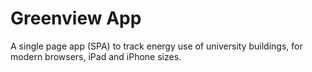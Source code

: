 # Greenview App

A single page app (SPA) to track energy use of university buildings, for modern browsers, iPad and iPhone sizes.